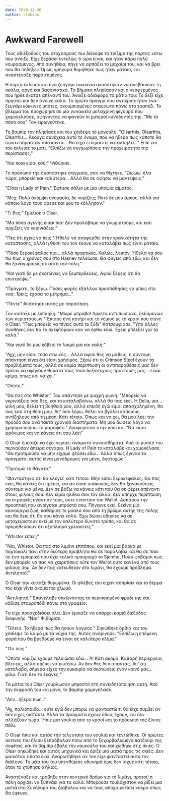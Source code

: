 ```yaml
---
date: 2020-12-30
author: sfakias
---
```

# Awkward Farewell

Τους αδιέξοδούς του στοχασμούς του διέκοψε το τρίξιμο της πόρτας κάτω που άνοιξε. Είχε ξεχάσει εντελώς τι ώρα είναι, και ήταν πάρα πολύ κουρασμένος. Από συνήθεια, πήγε να αρπάξει το μαχαίρι του, και να βρει που θα πηδήξει: Όμως γρήγορα θυμήθηκε πως ήταν μάταιο, και αναστέναξε παραιτημένος.

Η πόρτα έκλεισε και ένα ζευγάρι τακούνια ακούστηκαν να ανεβαίνουν τη σκάλα, αργά και βασανιστικά. Τα βήματα πλησίασαν και ο νεοφερμένος που ήρθε έκατσε απέναντί του. Άνοιξε αδιάφορα τα μάτια του: Το δεξί είχε πρηστεί και δεν άνοιγε καλά. Το πρώτο πράγμα που αντίκρισε ήταν ένα ζευγάρι κόκκινες μπότες, ακουμπισμένες σταυρωτά πάνω στο τραπέζι. Το βλέμμα του προχώρησε σε μια γυναικεία μελαχρινή φιγούρα που χαμογελούσε, αφήνοντας να φανούν οι μυτεροί  κυνόδοντές της. "Με το πάσο σου" Τον ειρωνεύτηκε.

Το βαμπίρ τον πλησίασε και του χάιδεψε το μάγουλο. "Olsarthis, Olsarthis, Olsarthis... Άκουγα συνέχεια αυτό το όνομα, που να ήξερα πως κάποτε θα συναντιόμασταν από κοντά... Θα είχα ετοιμαστεί κατάλληλα..." Είπε και του έκλεισε το μάτι. "Ελπίζω να συγχωρήσεις την προχειρότητα της περίστασης."

"Και ποια είσαι εσύ;" Ψιθύρισε.  

Το πρόσωπό της συσπάστηκε στιγμιαία, σαν να θίχτηκε. "Ωωωω, έλα τώρα, μπορείς και καλύτερα... Αλλά θα σε αφήσω να μαντέψεις."

"Είσαι η Lady of Pain." Έφτυσε σάλιο με μια υποψία αίματος.

"Μεχ. Πολύ άκομψη ονομασία, δε νομίζεις; Ποτέ δε μου άρεσε, αλλά για κάποιο λόγο τους άρεσε και μου το κόλλησαν."

"Τι θες;" Γρύλισε ο Olsar.

"Μα πόσο αγενής είσαι πια! Δεν προλάβαμε να γνωριστούμε, και εσύ αρχίζεις να γκρινιάζεις!"

"Πες ότι έχεις να πεις." Ήθελε να αναφερθεί στην τραγικότητα της κατάστασης, αλλά η θέση του τον έκανε να καταλάβει πως είναι μάταιο.  

"Πόσο ξεροκέφαλος πια... αλλά πρακτικός. Καλώς, λοιπόν. Ήθελα να σου πω πως ο χρόνος σου στο Hasnev τελείωσε. Θα φύγεις από εδώ, και δεν θα ξαναγυρίσεις σε αυτή την πόλη."

"Και γιατί δε με σκοτώνεις να ξεμπερδεύεις; Αφού ξέρεις ότι θα επιστρέψω."

"Πράγματι, το ξέρω. Πόσες φορές εξάλλου προσπάθησες να μπεις στο ναό;
Τρεις; έχασα το μέτρημα..."

"Πέντε" Απάντησε αυτός με παραίτηση.

Τον κοίταξε με έκπληξη. "Μωρέ μπράβο! Αρκετά εντυπωσιακό, δεδομένων των περιστάσεων." Έπιασε ένα ποτήρι και το γέμισε με το κρασί που έπινε ο Olsar. "Πως μπορείς να πίνεις αυτό το ξύδι" Κατσούφιασε. "Υπό άλλες συνθήκες δεν θα το σκεφτόμουν καν να έρθω εδώ. Έχεις μπλέξει για τα καλά."

"Και γιατί δε μου κόβεις το λαιμό μια και καλή;"

"Αχχ, μην είσαι τόσο στωικός... Αλλά αφού θες να μάθεις, η σύντομη απάντηση είναι ότι είσαι χρήσιμος. Ξέρω ότι οι Crimson Steel έχουν τα προβλήματά τους, αλλά σε καμία περίπτωση οι αντιπαραθέσεις μας δεν πρέπει να αφήνουν θύματα τους τόσο δεξιοτέχνες πράκτορές μας... είναι κρίμα, όπως και να χει."

"Οπότε;"   

"Θα πας στο Whistor." Του απάντησε με ψυχρή φωνή. "Μπορείς να γκρινιάξεις όσο θες, και το καταλαβαίνω, αλλά θα πας εκεί. Η Della, μια... φίλη μου, θέλει τη βοήθειά μου, αλλά επειδή εγώ είμαι απασχολημένη, θα πας εσύ στη θέση μου. Απ' όσο ξέρω, θέλει να βγάλει κάποιους αντίζηλους από τη μέση: Κάτι τέτοιο. Όπως και να χει, θα μου λέει την πρόοδό σου ανά τακτά χρονικά διαστήματα. Μη μου δώσεις λόγο να χρησιμοποιήσω το μαραφέτι." Αναφερόταν στην κούκλα. "Να είσαι φρόνιμος και να κάνεις ότι σου λέει"

Ο Olsar έμοιαζε να έχει γεμίσει ανάμικτα συναισθήματα. Από το μυαλό του περνούσαν άπειρα σενάρια. Η Lady of Pain το κατάλαβε και χαμογέλασε. "Θα προτιμούσα να μην είχαμε φτάσει εδώ... Αλλά όπως έγιναν τα πράγματα, αυτός είναι μονόδρομος για μένα, δυστυχώς."

"Προτιμώ το θάνατο."

"Φαντάστηκα ότι θα έλεγες κάτι τέτοιο. Μην είσαι ξεροκέφαλος. Θα πας εκεί, θα κάνεις ότι πρέπει, και αν είσαι υπάκουος, δεν θα ξανακούσεις σύντομα για μένα. Δεν σε βάζω να κάνεις κάτι που θα σε φέρει απέναντι στους φίλους σου. Δεν είμαι ηλίθια σαν τον άλλο. Δεν υπήρχε περίπτωση να στραφείς εναντίον τους, ούτε εναντίον του Wallot. Ασπάσου την προοπτική που ανοίγεται μπροστά σου. Πήγαινε εκεί, ξεκίνα μια καινούργια ζωή, καθάρισε το μυαλό σου από τη βρώμα αυτής της πόλης και θα δεις ότι θα σου κάνει καλό. Έχω δώσει οδηγίες να σε μεταχειριστούν εκεί με τον καλύτερο δυνατό τρόπο, και θα σε προμηθεύσουν ότι εξοπλισμό χρειαστείς."

"Whistor είπες;"

"Ναι, Whistor. Θα πας στο λιμάνι επιτόπου, και εκεί μια βάρκα με πορτοκαλί πανί στην δεύτερη προβλήτα θα σε παραλάβει και θα σε πάει σε ένα εμπορικό που έχει τελικό προορισμό το Sjemhe. Πολύ φοβάμαι πως δεν μπορείς να πας να χαιρετίσεις ούτε τον Wallot ούτε κανένα από τους φίλους σου. Αν δεν πας κατευθείαν στο λιμάνι, θα έχουμε πρόβλημα. Αντιληπτό;"

O Olsar την κοίταζε θυμωμένα. Οι φλέβες του είχαν ασπρίσει και το δέρμα του είχε γίνει ακόμα πιο χλωμό.

"Αντιληπτό;" Επανέλαβε σηκώνοντας το περιποιημένο φρύδι της και κάθισε σταυροπόδι πάνω στο γραφείο.

Τα είχε προσχεδιάσει όλα. Δεν έμοιαζε να υπάρχει καμιά διέξοδος διαφυγής. "Ναι" Ψιθύρισε.

"Τέλεια. Το ήξερα πως θα ήσουν λογικός." Σηκώθηκε όρθια και του χάιδεψε το λαιμό με τα νύχια της. Αυτός αναρίγησε. "Ελπίζω η επόμενη φορά που θα βρεθούμε να είναι σε καλύτερο κλίμα."

"Ότι πεις."

"Οπότε νομίζω έχουμε τελειώσει εδώ... Ά! Κάτι ακόμα. Καθαρή περιέργεια, βλέπεις, αλλά πρέπει να ρωτήσω. Αν δεν θες δεν απαντάς. Απ' ότι κατάλαβα, σήμερα είχες την ευκαιρία να σκοτώσεις έναν κοινό μας... φίλο. Γιατί δεν το έκανες;"

Τα μάτια του Olsar γούρλωσαν μπροστά στη συνειδητοποίηση αυτή. Από την έκφρασή του και μόνο, το βαμπίρ χαμογέλασε.

"Δεν...ήξερα πως.."  

"Αχ, παλιόπαιδο... ούτε εγώ δεν μπορώ να φανταστώ τι θα είχε συμβεί αν δεν είχες διστάσει. Αλλά τα πράγματα έχουν όπως έχουν, και δεν αλλάζουν τώρα. Ήπιε μια γουλιά από το κρασί και το πρόσωπό της ξίνισε πάλι.

Ο Olsar ήπιε και αυτός την τελευταία του γουλιά και τεντώθηκε. Οι πρώτες ακτίνες του ήλιου ξεπρόβαλαν πίσω από το ξεχαρβαλωμένο πατζούρι της σοφίτας, και το βαμπίρ έβαλε την κουκούλα του και χώθηκε στις σκιές. Ο Olsar σηκώθηκε και αυτός μηχανικά και έριξε μια ματιά προς τις σκιές: Δεν φαινόταν τίποτα εκεί. Αναρωτήθηκε αν τον είχε φανταστεί αυτό τον διάλογο. Το μάτι του του υπενθύμισε οδυνηρά πως δεν ίσχυε κάτι τέτοιο, όταν το χτύπησε ο ήλιος.

Αναστέναξε και τράβηξε στον κεντρικό δρόμο για το λιμάνι, προτού η πόλη αρχίσει να ξυπνάει για τα καλά. Μπορούσε τουλάχιστον να ρίξει μια ματιά στο Συνήγορο του Διαβόλου και να τους αποχαιρετίσει νοερά όπως θα έφευγε.  

